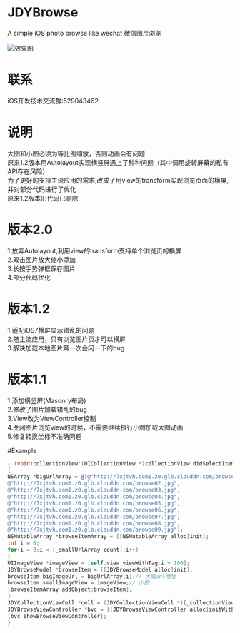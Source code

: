 # JDYBrowse
A simple iOS photo browse like wechat 微信图片浏览

![效果图](https://raw.githubusercontent.com/JDY0306/JDYBrowse/master/browse.gif)

# 联系
iOS开发技术交流群:529043462

# 说明
大图和小图必须为等比例缩放，否则动画会有问题<br/>
原来1.2版本用Autolayout实现横竖屏遇上了种种问题（其中调用旋转屏幕的私有API存在风险）<br/>
为了更好的支持主流应用的需求,改成了用view的transform实现浏览页面的横屏,并对部分代码进行了优化<br/>
原来1.2版本旧代码已删除

# 版本2.0
1.放弃Autolayout,利用view的transform支持单个浏览页的横屏<br/>
2.双击图片放大缩小添加<br/>
3.长按手势弹框保存图片<br/>
4.部分代码优化

# 版本1.2
1.适配iOS7横屏显示错乱的问题<br/>
2.随主流应用，只有浏览图片页才可以横屏<br/>
3.解决加载本地图片第一次会闪一下的bug

# 版本1.1
1.添加横竖屏(Masonry布局)<br/>
2.修改了图片加载错乱的bug<br/>
3.View改为ViewController控制<br/>
4.关闭图片浏览view的时候，不需要继续执行小图加载大图动画<br/>
5.修复转换坐标不准确问题

#Example
```Objective-c
- (void)collectionView:(UICollectionView *)collectionView didSelectItemAtIndexPath:(NSIndexPath *)indexPath
{
NSArray *bigUrlArray = @[@"http://7xjtvh.com1.z0.glb.clouddn.com/browse01.jpg",
@"http://7xjtvh.com1.z0.glb.clouddn.com/browse02.jpg",
@"http://7xjtvh.com1.z0.glb.clouddn.com/browse03.jpg",
@"http://7xjtvh.com1.z0.glb.clouddn.com/browse04.jpg",
@"http://7xjtvh.com1.z0.glb.clouddn.com/browse05.jpg",
@"http://7xjtvh.com1.z0.glb.clouddn.com/browse06.jpg",
@"http://7xjtvh.com1.z0.glb.clouddn.com/browse07.jpg",
@"http://7xjtvh.com1.z0.glb.clouddn.com/browse08.jpg",
@"http://7xjtvh.com1.z0.glb.clouddn.com/browse09.jpg"];
NSMutableArray *browseItemArray = [[NSMutableArray alloc]init];
int i = 0;
for(i = 0;i < [_smallUrlArray count];i++)
{
UIImageView *imageView = [self.view viewWithTag:i + 100];
JDYBrowseModel *browseItem = [[JDYBrowseModel alloc]init];
browseItem.bigImageUrl = bigUrlArray[i];// 大图url地址
browseItem.smallImageView = imageView;// 小图
[browseItemArray addObject:browseItem];
}
JDYCollectionViewCell *cell = (JDYCollectionViewCell *)[_collectionView cellForItemAtIndexPath:indexPath];
JDYBrowseViewController *bvc = [[JDYBrowseViewController alloc]initWithBrowseItemArray:browseItemArray currentIndex:cell.imageView.tag - 100];
[bvc showBrowseViewController];
}
```
